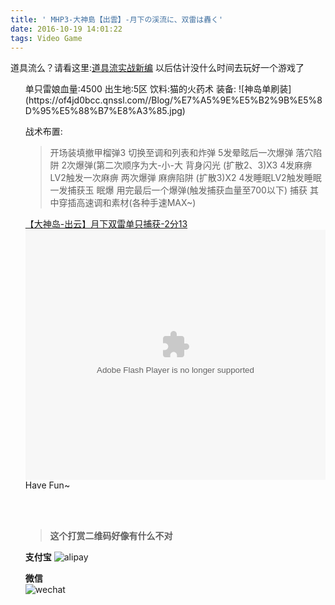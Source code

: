 ```yaml
---
title: ' MHP3-大神島【出雲】-月下の渓流に、双雷は轟く'
date: 2016-10-19 14:01:22
tags: Video Game
---
```


道具流么？请看这里:[道具流实战新编](http://bbs.duowan.com/thread-19067124-1-1.html)
以后估计没什么时间去玩好一个游戏了
<ul>
单只雷娘血量:4500
出生地:5区
饮料:猫的火药术
装备:
![神岛单刷装](https://of4jd0bcc.qnssl.com//Blog/%E7%A5%9E%E5%B2%9B%E5%8D%95%E5%88%B7%E8%A3%85.jpg)

<!--more-->

战术布置:
> 开场装填撤甲榴弹3
> 切换至调和列表和炸弹
> 5发晕眩后一次爆弹
> 落穴陷阱
> 2次爆弹(第二次顺序为大-小-大
> 背身闪光
> (扩散2、3)X3
> 4发麻痹LV2触发一次麻痹
> 两次爆弹
> 麻痹陷阱
> (扩散3)X2
> 4发睡眠LV2触发睡眠
> 一发捕获玉
> 眠爆
> 用完最后一个爆弹(触发捕获血量至700以下)
> 捕获
> 其中穿插高速调和素材(各种手速MAX~)

[【大神岛-出云】月下双雷单只捕获-2分13](https://v.youku.com/v_show/id_XMTMxMTkwMjc4OA==.html?from=s1.8-1-1.2)
<embed src="https://player.youku.com/player.php/sid/XMTMxMTkwMjc4OA==/v.swf" allowFullScreen="true" quality="high" width="480" height="400" align="middle" allowScriptAccess="always" type="application/x-shockwave-flash"></embed>
Have Fun~

<br><br>
> **这个打赏二维码好像有什么不对**

**支付宝** 
![alipay][99]

**微信**  
![wechat][100]

  [99]: https://of4jd0bcc.qnssl.com/Blog/%E6%89%93%E8%B5%8F/alipay/%E9%85%9A%E9%85%9E%E7%93%9C%E6%95%B2%E7%A2%97_alipay.gif?imageView2/1/w/200/h/200
  [100]: https://of4jd0bcc.qnssl.com/Blog/%E6%89%93%E8%B5%8F/wechat/girl_wechat.gif?imageView2/1/w/200/h/200
